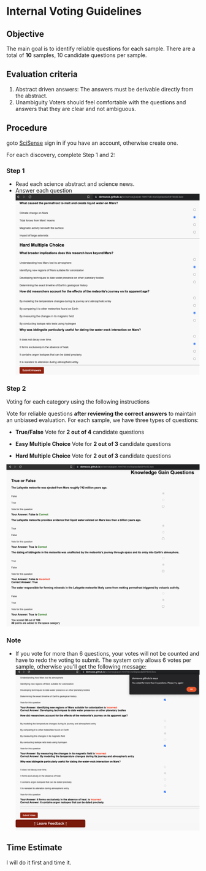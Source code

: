# Internal Voting Guidelines

## Objective 
The main goal is to identify reliable questions for each sample. There are a total of **10** samples, 10 candidate questions per sample. 

## Evaluation criteria
1. Abstract driven answers:
  The answers must be derivable directly from the abstract.
2. Unambiguity
  Voters should feel comfortable with the questions and answers that they are clear and not ambiguous. 

## Procedure

goto [SciSense](https://domsoos.github.io/scisense/index.html)
sign in if you have an account, otherwise create one.

For each discovery, complete Step 1 and 2:
### Step 1
- Read each science abstract and science news. 
- Answer each question
![Step 1. Answering each question](./imgs/step1.png)

### Step 2
Voting for each category using the following instructions   

Vote for reliable questions **after reviewing the correct answers** to maintain an unbiased evaluation. For each sample, we have three types of questions:
- **True/False**
Vote for **2 out of 4** candidate questions

- **Easy Multiple Choice**
Vote for **2 out of 3** candidate questions

- **Hard Multiple Choice**
Vote for **2 out of 3** candidate questions

![Step 2. Vote for two questions in each category](./imgs/step2.png)

### Note  
- If you vote for more than 6 questions, your votes will not be counted and have to redo the voting to submit. 
The system only allows 6 votes per sample, otherwise you'll get the following message: 
![Voting Error Message](./imgs/vote-error.png)

## Time Estimate

I will do it first and time it. 


